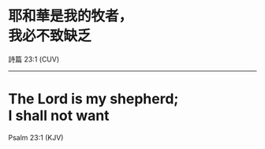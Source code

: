 # 耶和華是我的牧者， <br/> 我必不致缺乏

<div class="caption">
詩篇 23:1 (CUV)
</div>

---

# The Lord is my shepherd; <br/> I shall not want

<div class="caption">
Psalm 23:1 (KJV)
</div>
